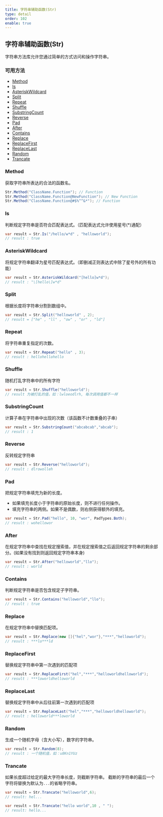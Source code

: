```yaml
---
title: 字符串辅助函数(Str)
type: detail
order: 102
enable: true
---
```


## 字符串辅助函数(Str)

字符串方法库允许您通过简单的方式访问和操作字符串。

### 可用方法

- [Method](#Method)
- [Is](#Is)
- [AsteriskWildcard](#AsteriskWildcard)
- [Split](#Split)
- [Repeat](#Repeat)
- [Shuffle](#Shuffle)
- [SubstringCount](#SubstringCount)
- [Reverse](#Reverse)
- [Pad](#Pad)
- [After](#After)
- [Contains](#Contains)
- [Replace](#Replace)
- [ReplaceFirst](#ReplaceFirst)
- [ReplaceLast](#ReplaceLast)
- [Random](#Random)
- [Trancate](#Trancate)

### Method

获取字符串所表达的合法的函数名。

```csharp
Str.Method("ClassName.Function"); // Function
Str.Method("ClassName.Function@NewFunction"); // New Function
Str.Method("ClassName.Function@#$%^^&*"); // Function
```

### Is

判断规定字符串是否符合匹配表达式。（匹配表达式允许使用星号(*)通配）

```csharp
var result = Str.Is("/hello/w*d" , "helloworld");
// result : true
```

### AsteriskWildcard

将规定字符串翻译为星号匹配表达式。（即删减正则表达式中除了星号外的所有功能）

```csharp
var result = Str.AsteriskWildcard("[hello]w*d");
// result : "\[hello\]w*d"
```

### Split

根据长度将字符串分割到数组中。

```csharp
var result = Str.Split("helloworld" , 2);
// result = ["he" , "ll" , "ow" , "or" , "ld"]
```

### Repeat

将字符串重复指定的次数。

```csharp
var result = Str.Repeat("hello" , 3);
// result : hellohellohello
```

### Shuffle

随机打乱字符串中的所有字符

```csharp
var result = Str.Shuffle("helloworld");
// result 为被打乱的值，如：lwloeodlrh, 每次调用值都不一样
```

### SubstringCount

计算子串在字符串中出现的次数（该函数不计数重叠的子串）

```csharp
var result = Str.SubstringCount("abcabcab","abcab");
// result : 1
```

### Reverse

反转规定字符串

```csharp 
var result = Str.Reverse("helloworld");
// result : dlrowolleh
```

### Pad

把规定字符串填充为新的长度。

- 如果填充长度小于字符串的原始长度，则不进行任何操作。
- 填充字符串的两侧。如果不是偶数，则右侧获得额外的填充。

```csharp
var result = Str.Pad("hello", 10, "wor", PadTypes.Both);
// result : wohellowor
```

### After

在规定字符串中查找在规定搜索值，并在规定搜索值之后返回规定字符串的剩余部分。(如果没有找到则返回规定字符串本身)

```csharp
var result = Str.After("helloworld","llo");
// result : world
```

### Contains

判断规定字符串是否包含规定子字符串。

```csharp
var result = Str.Contains("helloworld","llo");
// result : true
```

### Replace

在规定字符串中替换匹配项。

```csharp
var result = Str.Replace(new []{"hel","wor"},"***","helloworld");
// result : ***lo***ld
```

### ReplaceFirst

替换规定字符串中第一次遇到的匹配项

```csharp
var result = Str.ReplaceFirst("hel","***","helloworldhelloworld");
// result : ***loworldhelloworld
```

### ReplaceLast

替换规定字符串中从后往前第一次遇到的匹配项

```csharp
var result = Str.ReplaceLast("hel","***","helloworldhelloworld");
// result : helloworld***loworld
```

### Random

生成一个随机字母（含大小写），数字的字符串。

```csharp
var result = Str.Random(8);
// result : 一个随机值，如：u8Kn1YUz
```

### Trancate

如果长度超过给定的最大字符串长度，则截断字符串。 截断的字符串的最后一个字符将替换为默认为`...`的省略字符串。

```csharp
var result = Str.Trancate("helloworld",6);
// result: hel...

var result = Str.Trancate("hello world",10 , " ");
// result: hello...
```